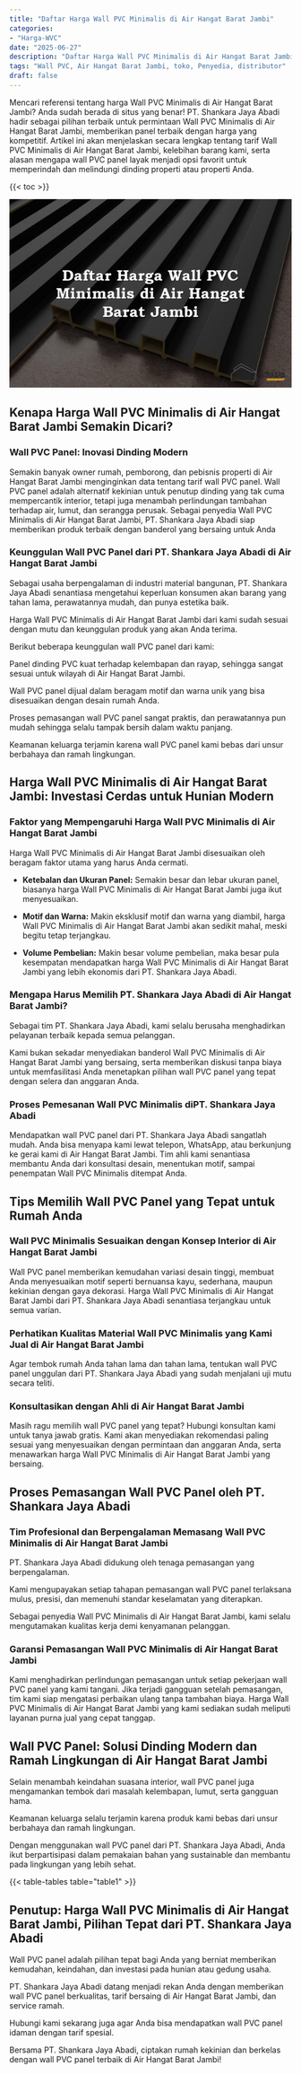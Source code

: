 ```yaml
---
title: "Daftar Harga Wall PVC Minimalis di Air Hangat Barat Jambi"
categories: 
- "Harga-WVC"
date: "2025-06-27"
description: "Daftar Harga Wall PVC Minimalis di Air Hangat Barat Jambi untuk hunian, kantor, serta toko. Panel terbaik, beragam motif, variasi warna menarik, beserta jasa instalasi oleh teknisi ahli dan kepastian resmi!|Layanan penjualan Wall PVC Minimalis di Air Hangat Barat Jambi untuk kebutuhan rumah, perkantoran, atau ritel, dengan produk berkualitas dan instalasi oleh tim profesional serta jaminan resmi.|Pilihan Wall PVC Minimalis di Air Hangat Barat Jambi yang andal bagi hunian, perkantoran, serta ritel, bersama panel berkualitas dan instalasi ditangani oleh teknisi ahli dan kepastian resmi.|Penjualan Wall PVC Minimalis di Air Hangat Barat Jambi bagi hunian, office, serta ritel, beserta panel berkualitas dan penempatan ditangani oleh tenaga ahli berpengalaman, dilengkapi beserta jaminan resmi.}"
tags: "Wall PVC, Air Hangat Barat Jambi, toko, Penyedia, distributor"
draft: false
---
```


Mencari referensi tentang harga Wall PVC Minimalis di Air Hangat Barat Jambi? Anda sudah berada di situs yang benar! PT. Shankara Jaya Abadi hadir sebagai pilihan terbaik untuk permintaan Wall PVC Minimalis di Air Hangat Barat Jambi, memberikan panel terbaik dengan harga yang kompetitif. Artikel ini akan menjelaskan secara lengkap tentang tarif Wall PVC Minimalis di Air Hangat Barat Jambi, kelebihan barang kami, serta alasan mengapa wall PVC panel layak menjadi opsi favorit untuk memperindah dan melindungi dinding properti atau properti Anda.

{{< toc >}}

![Daftar Harga Wall PVC Minimalis di Air Hangat Barat Jambi](/images/Harga-WVC/Daftar-Harga-Wall-PVC-Minimalis-di-Air-Hangat-Barat-Jambi.png)


## Kenapa Harga Wall PVC Minimalis di Air Hangat Barat Jambi Semakin Dicari?

### Wall PVC Panel: Inovasi Dinding Modern

Semakin banyak owner rumah, pemborong, dan pebisnis properti di Air Hangat Barat Jambi menginginkan data tentang tarif wall PVC panel. Wall PVC panel adalah alternatif kekinian untuk penutup dinding yang tak cuma mempercantik interior, tetapi juga menambah perlindungan tambahan terhadap air, lumut, dan serangga perusak. Sebagai penyedia Wall PVC Minimalis di Air Hangat Barat Jambi, PT. Shankara Jaya Abadi siap memberikan produk terbaik dengan banderol yang bersaing untuk Anda

### Keunggulan Wall PVC Panel dari PT. Shankara Jaya Abadi di Air Hangat Barat Jambi

Sebagai usaha berpengalaman di industri material bangunan, PT. Shankara Jaya Abadi senantiasa mengetahui keperluan konsumen akan barang yang tahan lama, perawatannya mudah, dan punya estetika baik.

Harga Wall PVC Minimalis di Air Hangat Barat Jambi dari kami sudah sesuai dengan mutu dan keunggulan produk yang akan Anda terima.

Berikut beberapa keunggulan wall PVC panel dari kami:

Panel dinding PVC kuat terhadap kelembapan dan rayap, sehingga sangat sesuai untuk wilayah di Air Hangat Barat Jambi.

Wall PVC panel dijual dalam beragam motif dan warna unik yang bisa disesuaikan dengan desain rumah Anda.

Proses pemasangan wall PVC panel sangat praktis, dan perawatannya pun mudah sehingga selalu tampak bersih dalam waktu panjang.

Keamanan keluarga terjamin karena wall PVC panel kami bebas dari unsur berbahaya dan ramah lingkungan.

## Harga Wall PVC Minimalis di Air Hangat Barat Jambi: Investasi Cerdas untuk Hunian Modern

### Faktor yang Mempengaruhi Harga Wall PVC Minimalis di Air Hangat Barat Jambi

Harga Wall PVC Minimalis di Air Hangat Barat Jambi disesuaikan oleh beragam faktor utama yang harus Anda cermati.

- **Ketebalan dan Ukuran Panel:** Semakin besar dan lebar ukuran panel, biasanya harga Wall PVC Minimalis di Air Hangat Barat Jambi juga ikut menyesuaikan.

- **Motif dan Warna:** Makin eksklusif motif dan warna yang diambil, harga Wall PVC Minimalis di Air Hangat Barat Jambi akan sedikit mahal, meski begitu tetap terjangkau.

- **Volume Pembelian:** Makin besar volume pembelian, maka besar pula kesempatan mendapatkan harga Wall PVC Minimalis di Air Hangat Barat Jambi yang lebih ekonomis dari PT. Shankara Jaya Abadi.

### Mengapa Harus Memilih PT. Shankara Jaya Abadi di Air Hangat Barat Jambi?

Sebagai tim PT. Shankara Jaya Abadi, kami selalu berusaha menghadirkan pelayanan terbaik kepada semua pelanggan.

Kami bukan sekadar menyediakan banderol Wall PVC Minimalis di Air Hangat Barat Jambi yang bersaing, serta memberikan diskusi tanpa biaya untuk memfasilitasi Anda menetapkan pilihan wall PVC panel yang tepat dengan selera dan anggaran Anda.

### Proses Pemesanan Wall PVC Minimalis diPT. Shankara Jaya Abadi

Mendapatkan wall PVC panel dari PT. Shankara Jaya Abadi sangatlah mudah. Anda bisa menyapa kami lewat telepon, WhatsApp, atau berkunjung ke gerai kami di Air Hangat Barat Jambi. Tim ahli kami senantiasa membantu Anda dari konsultasi desain, menentukan motif, sampai penempatan Wall PVC Minimalis ditempat Anda.

## Tips Memilih Wall PVC Panel yang Tepat untuk Rumah Anda

### Wall PVC Minimalis Sesuaikan dengan Konsep Interior di Air Hangat Barat Jambi

Wall PVC panel memberikan kemudahan variasi desain tinggi, membuat Anda menyesuaikan motif seperti bernuansa kayu, sederhana, maupun kekinian dengan gaya dekorasi. Harga Wall PVC Minimalis di Air Hangat Barat Jambi dari PT. Shankara Jaya Abadi senantiasa terjangkau untuk semua varian.

### Perhatikan Kualitas Material Wall PVC Minimalis yang Kami Jual di Air Hangat Barat Jambi

Agar tembok rumah Anda tahan lama dan tahan lama, tentukan wall PVC panel unggulan dari PT. Shankara Jaya Abadi yang sudah menjalani uji mutu secara teliti.

### Konsultasikan dengan Ahli di Air Hangat Barat Jambi

Masih ragu memilih wall PVC panel yang tepat? Hubungi konsultan kami untuk tanya jawab gratis. Kami akan menyediakan rekomendasi paling sesuai yang menyesuaikan dengan permintaan dan anggaran Anda, serta menawarkan harga Wall PVC Minimalis di Air Hangat Barat Jambi yang bersaing.

## Proses Pemasangan Wall PVC Panel oleh PT. Shankara Jaya Abadi

### Tim Profesional dan Berpengalaman Memasang Wall PVC Minimalis di Air Hangat Barat Jambi

PT. Shankara Jaya Abadi didukung oleh tenaga pemasangan yang berpengalaman.

Kami mengupayakan setiap tahapan pemasangan wall PVC panel terlaksana mulus, presisi, dan memenuhi standar keselamatan yang diterapkan.

Sebagai penyedia Wall PVC Minimalis di Air Hangat Barat Jambi, kami selalu mengutamakan kualitas kerja demi kenyamanan pelanggan.

### Garansi Pemasangan Wall PVC Minimalis di Air Hangat Barat Jambi

Kami menghadirkan perlindungan pemasangan untuk setiap pekerjaan wall PVC panel yang kami tangani. Jika terjadi gangguan setelah pemasangan, tim kami siap mengatasi perbaikan ulang tanpa tambahan biaya. Harga Wall PVC Minimalis di Air Hangat Barat Jambi yang kami sediakan sudah meliputi layanan purna jual yang cepat tanggap.

## Wall PVC Panel: Solusi Dinding Modern dan Ramah Lingkungan di Air Hangat Barat Jambi

Selain menambah keindahan suasana interior, wall PVC panel juga mengamankan tembok dari masalah kelembapan, lumut, serta gangguan hama.

Keamanan keluarga selalu terjamin karena produk kami bebas dari unsur berbahaya dan ramah lingkungan.

Dengan menggunakan wall PVC panel dari PT. Shankara Jaya Abadi, Anda ikut berpartisipasi dalam pemakaian bahan yang sustainable dan membantu pada lingkungan yang lebih sehat.

{{< table-tables table="table1" >}}

## Penutup: Harga Wall PVC Minimalis di Air Hangat Barat Jambi, Pilihan Tepat dari PT. Shankara Jaya Abadi

Wall PVC panel adalah pilihan tepat bagi Anda yang berniat memberikan kemudahan, keindahan, dan investasi pada hunian atau gedung usaha.

PT. Shankara Jaya Abadi datang menjadi rekan Anda dengan memberikan wall PVC panel berkualitas, tarif bersaing di Air Hangat Barat Jambi, dan service ramah.

Hubungi kami sekarang juga agar Anda bisa mendapatkan wall PVC panel idaman dengan tarif spesial.

Bersama PT. Shankara Jaya Abadi, ciptakan rumah kekinian dan berkelas dengan wall PVC panel terbaik di Air Hangat Barat Jambi!
